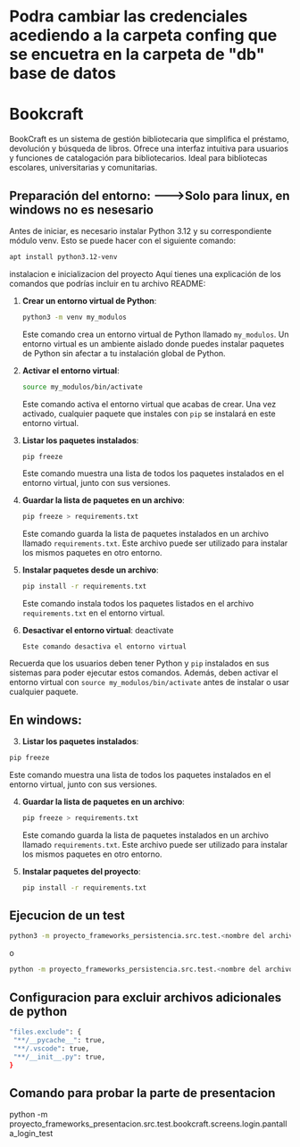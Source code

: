 # Podra cambiar las credenciales acediendo a la carpeta confing que se encuetra en la carpeta de "db" base de datos

# Bookcraft
BookCraft es un sistema de gestión bibliotecaria que simplifica el préstamo, devolución y búsqueda de libros. Ofrece una interfaz intuitiva para usuarios y funciones de catalogación para bibliotecarios. Ideal para bibliotecas escolares, universitarias y comunitarias.
## Preparación del entorno: --->Solo para linux, en windows no es nesesario

Antes de iniciar, es necesario instalar Python 3.12 y su correspondiente módulo venv. Esto se puede hacer con el siguiente comando:

```bash
apt install python3.12-venv
```

instalacion e inicializacion del proyecto 
Aquí tienes una explicación de los comandos que podrías incluir en tu archivo README:

1. **Crear un entorno virtual de Python**:
   ```bash
   python3 -m venv my_modulos
   ```
   Este comando crea un entorno virtual de Python llamado `my_modulos`. Un entorno virtual es un ambiente aislado donde puedes instalar paquetes de Python sin afectar a tu instalación global de Python.

2. **Activar el entorno virtual**:
   ```bash
   source my_modulos/bin/activate
   ```
   Este comando activa el entorno virtual que acabas de crear. Una vez activado, cualquier paquete que instales con `pip` se instalará en este entorno virtual.

3. **Listar los paquetes instalados**:
   ```bash
   pip freeze
   ```
   Este comando muestra una lista de todos los paquetes instalados en el entorno virtual, junto con sus versiones.

4. **Guardar la lista de paquetes en un archivo**:
   ```bash
   pip freeze > requirements.txt
   ```
   Este comando guarda la lista de paquetes instalados en un archivo llamado `requirements.txt`. Este archivo puede ser utilizado para instalar los mismos paquetes en otro entorno.

5. **Instalar paquetes desde un archivo**:
   ```bash
   pip install -r requirements.txt
   ```
   Este comando instala todos los paquetes listados en el archivo `requirements.txt` en el entorno virtual.
6. **Desactivar el entorno virtual**:
   deactivate
   ```
   Este comando desactiva el entorno virtual

Recuerda que los usuarios deben tener Python y `pip` instalados en sus sistemas para poder ejecutar estos comandos. Además, deben activar el entorno virtual con `source my_modulos/bin/activate` antes de instalar o usar cualquier paquete.
## En windows:
   3. **Listar los paquetes instalados**:
   ```bash
   pip freeze
   ```
   Este comando muestra una lista de todos los paquetes instalados en el entorno virtual, junto con sus versiones.

   4. **Guardar la lista de paquetes en un archivo**:
      ```bash
      pip freeze > requirements.txt
      ```
      Este comando guarda la lista de paquetes instalados en un archivo llamado `requirements.txt`. Este archivo puede ser utilizado para instalar los mismos paquetes en otro entorno.

   5. **Instalar paquetes del proyecto**:
      ```bash
      pip install -r requirements.txt
      ```

## Ejecucion de un test 

   ```bash
   python3 -m proyecto_frameworks_persistencia.src.test.<nombre del archivo>
   ```
   o

   ```bash
   python -m proyecto_frameworks_persistencia.src.test.<nombre del archivo>
   ```

## Configuracion para excluir archivos adicionales de python
   ```bash
  "files.exclude": {
    "**/__pycache__": true,
    "**/.vscode": true,
    "**/__init__.py": true,
  }
  ```
  

## Comando para probar la parte de presentacion
python -m proyecto_frameworks_presentacion.src.test.bookcraft.screens.login.pantalla_login_test